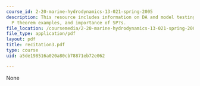 ```yaml
---
course_id: 2-20-marine-hydrodynamics-13-021-spring-2005
description: This resource includes information on DA and model testing, Buckingham?s
  P theorem examples, and importance of SP?s.
file_location: /coursemedia/2-20-marine-hydrodynamics-13-021-spring-2005/a5de198516a020a80cb78871eb72e062_recitation3.pdf
file_type: application/pdf
layout: pdf
title: recitation3.pdf
type: course
uid: a5de198516a020a80cb78871eb72e062

---
```

None